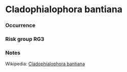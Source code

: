 <!-- TITLE: Cladophialophora bantiana  -->

# Cladophialophora bantiana
### Occurrence

### Risk group RG3

### Notes

Wikipedia: [Cladophialophora bantiana](https://en.wikipedia.org/wiki/Cladophialophora_bantiana)
